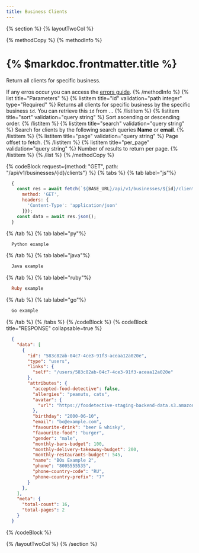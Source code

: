 ```yaml
---
title: Business Clients
---
```

{% section %}
{% layoutTwoCol %}

{% methodCopy %}
{% methodInfo %}
  # {% $markdoc.frontmatter.title %}
  Return all clients for specific business.

  If any erros occur you can access the [errors guide](/errors).
{% /methodInfo %}
{% list title="Parameters" %}
  {% listitem title="id" validation="path integer" type="Required" %}
  Returns all clients for specific business by the specific business `id`. You can retrieve this `id` from ...
  {% /listitem %}
  {% listitem title="sort" validation="query string" %}
  Sort ascending or descending order.
  {% /listitem %}
  {% listitem title="search" validation="query string" %}
  Search for clients by the following search queries **Name** or **email**.
  {% /listitem %}
  {% listitem title="page" validation="query string" %}
  Page offset to fetch.
  {% /listitem %}
  {% listitem title="per_page" validation="query string" %}
  Number of results to return per page.
  {% /listitem %}
{% /list %}
{% /methodCopy %}

{% codeBlock request={method: "GET", path: "/api/v1/businesses/{id}/clients"} %}
{% tabs %}
  {% tab label="js"%}
  ```js
    {
      const res = await fetch(`${BASE_URL}/api/v1/businesses/${id}/clients`, {
        method: 'GET',
        headers: {
          'Content-Type': 'application/json'
        }});
      const data = await res.json();
    }
  ```
  {% /tab %}
  {% tab label="py"%}
  ```py
    Python example
  ```
  {% /tab %}
  {% tab label="java"%}
  ```java
    Java example
  ```
  {% /tab %}
  {% tab label="ruby"%}
  ```ruby
    Ruby example
  ```
  {% /tab %}
  {% tab label="go"%}
  ```go
    Go example
  ```
  {% /tab %}
{% /tabs %}
{% /codeBlock %}
{% codeBlock title="RESPONSE" collapsable=true %}
  ```json
    {
      "data": [
        {
          "id": "583c82ab-04c7-4ce3-91f3-aceaa12a020e",
          "type": "users",
          "links": {
            "self": "/users/583c82ab-04c7-4ce3-91f3-aceaa12a020e"
          },
          "attributes": {
            "accepted-food-detective": false,
            "allergies": "peanuts, cats",
            "avatar": {
              "url": "https://foodetective-staging-backend-data.s3.amazonaws.com/uploads/user/avatar/583c82ab-04c7-4ce3-91f3-aceaa12a020e/9bb59f08-aee8-43ce-810c-cbbaa2532234.jpeg"
            },
            "birthday": "2000-06-10",
            "email": "bo@example.com",
            "favourite-drink": "beer & whisky",
            "favourite-food": "burger",
            "gender": "male",
            "monthly-bars-budget": 100,
            "monthly-delivery-takeaway-budget": 200,
            "monthly-restaurants-budget": 545,
            "name": "BOs Example 2",
            "phone": "8005555535",
            "phone-country-code": "RU",
            "phone-country-prefix": "7"
          }
        },
      ],
      "meta": {
        "total-count": 16,
        "total-pages": 2
      }
    }
  ```
{% /codeBlock %}

{% /layoutTwoCol %}
{% /section %}
